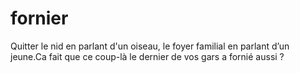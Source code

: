 # fornier

Quitter le nid en parlant d'un oiseau, le foyer familial en parlant d’un jeune.Ca fait que ce coup-là le dernier de vos gars a fornié aussi ?
